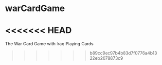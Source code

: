 # warCardGame
<<<<<<< HEAD
=======
The War Card Game with Iraq Playing Cards 
>>>>>>> b89cc9ec97b4b83d7f0776a4b1322eb2078873c9
